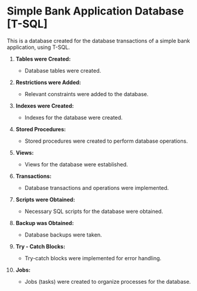 # Simple Bank Application Database [T-SQL]


This is a database created for the database transactions of a simple bank application, using T-SQL.

1. **Tables were Created:**
   - Database tables were created.

2. **Restrictions were Added:**
   - Relevant constraints were added to the database.

3. **Indexes were Created:**
   - Indexes for the database were created.

4. **Stored Procedures:**
   - Stored procedures were created to perform database operations.

5. **Views:**
   - Views for the database were established.

6. **Transactions:**
   - Database transactions and operations were implemented.

7. **Scripts were Obtained:**
   - Necessary SQL scripts for the database were obtained.

8. **Backup was Obtained:**
   - Database backups were taken.

9. **Try - Catch Blocks:**
   - Try-catch blocks were implemented for error handling.

10. **Jobs:**
    - Jobs (tasks) were created to organize processes for the database.

